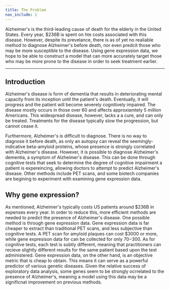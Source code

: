 ```yaml
---
title: The Problem
nav_include: 1
---
```


Alzheimer's is the third-leading cause of death for the elderly in the United States. Every year, $236B is spent on hte costs associated with this disease. However, despite its prevelance, there is as of yet no realiable method to diagnose Alzheimer's before death, nor even predcit those who may be more susceptible to the disease. Using gene expression data, we hope to be able to construct a model that can more accurately target those who may be more prone to the disease in order to seek treatment earlier.

----------


Introduction
-------------

Alzheimer's disease is form of dementia that results in deteriorating mental capacity from its inception until the patient's death. Eventually, it will progress and the patient will become severely cognitively impaired. The disease mostly occurs in those over 60 and affects approxiamtely 5 million Americans. This widespread disease, however, lacks a a cure, and can only be treated. Treatments for the disease typically slow the progression, but cannot cease it. 

Furthermore, Alzheimer's is difficult to diagnose. There is no way to diagnose it before death, as only an autopsy can reveal the seemingly-indicative beta-amyloid proteins, whose presence is strongly correlated with Alzheimer's disease. However, it is possible to diagnose Alzheimer's dementia, a symptom of Alzheimer's disease. This can be done through cognitive tests that seek to determine the degree of cognitive impairment a patient is expereincing, allowing doctors to attempt to predict Alzheimer's disease. Other methods include PET scans, and some biotech companies are begining to experiment with examining gene expression data.


Why gene expression?
-------------

As mentioned, Alzheimer's typically costs US patients around $236B in expenses every year. In order to reduce this, more efficient methods are needed to predict the presence of Alzheimer's disease. One possible method is through gene expression data. Gene expression data is far cheaper to extract than traditional PET scans, and less subjective than cognitive tests. A PET scan for amyloid plaques can cost $3000 or more, while gene expresison data for can be collected for only $70-$300. As for cognitive tests, each test is subtly different, meaning that practitioners can recieve slightly different results for the same patient based upon the test administered. Gene expression data, on the other hand, is an objective metric that is cheap to obtain. This means it can serve as a powerful predictor of various genetic diseases. Given the relative success of exploratory data analysis, some genes seem to be strongly ocrrelated to the presence of Alzheimer's, meaning a model using this data may be a significnat improvement on previous methods.
